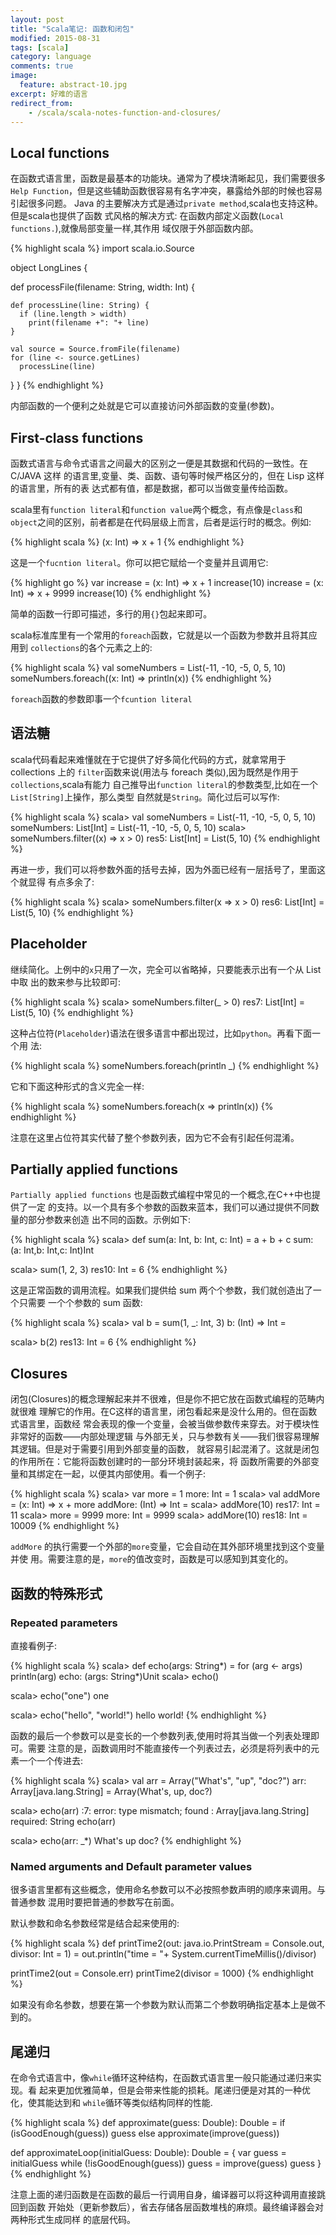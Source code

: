 ```yaml
---
layout: post
title: "Scala笔记: 函数和闭包"
modified: 2015-08-31
tags: [scala]
category: language
comments: true
image:
  feature: abstract-10.jpg
excerpt: 好难的语言
redirect_from:
    - /scala/scala-notes-function-and-closures/
---
```


## Local functions
在函数式语言里，函数是最基本的功能块。通常为了模块清晰起见，我们需要很多 `Help
Function`，但是这些辅助函数很容易有名字冲突，暴露给外部的时候也容易引起很多问题。
Java 的主要解决方式是通过`private method`,scala也支持这种。但是scala也提供了函数
式风格的解决方式: 在函数内部定义函数(`Local functions.`),就像局部变量一样,其作用
域仅限于外部函数内部。


{% highlight scala  %}
import scala.io.Source

object LongLines {

  def processFile(filename: String, width: Int) {

    def processLine(line: String) {
      if (line.length > width)
        print(filename +": "+ line)
    }    

    val source = Source.fromFile(filename)
    for (line <- source.getLines)
      processLine(line)
  }
}
{% endhighlight %}

内部函数的一个便利之处就是它可以直接访问外部函数的变量(参数)。

## First-class functions

函数式语言与命令式语言之间最大的区别之一便是其数据和代码的一致性。在 C/JAVA 这样
的语言里,变量、类、函数、语句等时候严格区分的，但在 Lisp 这样的语言里，所有的表
达式都有值，都是数据，都可以当做变量传给函数。

scala里有`function literal`和`function value`两个概念，有点像是`class`和
`object`之间的区别，前者都是在代码层级上而言，后者是运行时的概念。例如:

{% highlight scala  %}
(x: Int) => x + 1
{% endhighlight %}

这是一个`fucntion literal`。你可以把它赋给一个变量并且调用它:

{% highlight go  %}
var increase = (x: Int) => x + 1
increase(10)
increase = (x: Int) => x + 9999
increase(10)
{% endhighlight %}

简单的函数一行即可描述，多行的用`{}`包起来即可。

scala标准库里有一个常用的`foreach`函数，它就是以一个函数为参数并且将其应用到
`collections`的各个元素之上的:

{% highlight scala  %}
val someNumbers = List(-11, -10, -5, 0, 5, 10)
someNumbers.foreach((x: Int) => println(x))
{% endhighlight %}


`foreach`函数的参数即事一个`fcuntion literal`

## 语法糖
scala代码看起来难懂就在于它提供了好多简化代码的方式，就拿常用于 collections 上的
`filter`函数来说(用法与 foreach 类似),因为既然是作用于`collections`,scala有能力
自己推导出`function literal`的参数类型,比如在一个`List[String]`上操作，那么类型
自然就是`String`。简化过后可以写作:

{% highlight scala  %}
scala> val someNumbers = List(-11, -10, -5, 0, 5, 10)
someNumbers: List[Int] = List(-11, -10, -5, 0, 5, 10)
scala> someNumbers.filter((x) => x > 0)
res5: List[Int] = List(5, 10)
{% endhighlight %}

再进一步，我们可以将参数外面的括号去掉，因为外面已经有一层括号了，里面这个就显得
有点多余了:

{% highlight scala  %}
scala> someNumbers.filter(x => x > 0)
res6: List[Int] = List(5, 10)
{% endhighlight %}

## Placeholder

继续简化。上例中的`x`只用了一次，完全可以省略掉，只要能表示出有一个从 List 中取
出的数来参与比较即可:

{% highlight scala  %}
scala> someNumbers.filter(_ > 0)
res7: List[Int] = List(5, 10)
{% endhighlight %}

这种占位符(`Placeholder`)语法在很多语言中都出现过，比如`python`。再看下面一个用
法:

{% highlight scala  %}
someNumbers.foreach(println _)
{% endhighlight %}

它和下面这种形式的含义完全一样:

{% highlight scala  %}
someNumbers.foreach(x => println(x))
{% endhighlight %}

注意在这里占位符其实代替了整个参数列表，因为它不会有引起任何混淆。

## Partially applied functions
`Partially applied functions` 也是函数式编程中常见的一个概念,在C++中也提供了一定
的支持。以一个具有多个参数的函数来蓝本，我们可以通过提供不同数量的部分参数来创造
出不同的函数。示例如下:

{% highlight scala %}
scala> def sum(a: Int, b: Int, c: Int) = a + b + c
sum: (a: Int,b: Int,c: Int)Int

scala> sum(1, 2, 3)
res10: Int = 6
{% endhighlight %}

这是正常函数的调用流程。如果我们提供给 sum 两个个参数，我们就创造出了一个只需要
一个个参数的 sum 函数:


{% highlight scala  %}
scala> val b = sum(1, _: Int, 3)
b: (Int) => Int = <function1>

scala> b(2)
res13: Int = 6
{% endhighlight %}


## Closures
闭包(Closures)的概念理解起来并不很难，但是你不把它放在函数式编程的范畴内就很难
理解它的作用。在C这样的语言里，闭包看起来是没什么用的。但在函数式语言里，函数经
常会表现的像一个变量，会被当做参数传来穿去。对于模块性非常好的函数——内部处理逻辑
与外部无关，只与参数有关——我们很容易理解其逻辑。但是对于需要引用到外部变量的函数，
就容易引起混淆了。这就是闭包的作用所在：它能将函数创建时的一部分环境封装起来，将
函数所需要的外部变量和其绑定在一起，以便其内部使用。看一个例子:

{% highlight scala  %}
scala> var more = 1
more: Int = 1
scala> val addMore = (x: Int) => x + more
addMore: (Int) => Int = <function1>
scala> addMore(10)
res17: Int = 11
scala> more = 9999
more: Int = 9999
scala> addMore(10)
res18: Int = 10009
{% endhighlight %}

`addMore` 的执行需要一个外部的`more`变量，它会自动在其外部环境里找到这个变量并使
用。需要注意的是，`more`的值改变时，函数是可以感知到其变化的。

## 函数的特殊形式

### Repeated parameters
直接看例子:

{% highlight scala  %}
scala> def echo(args: String*) =
         for (arg <- args) println(arg)
echo: (args: String*)Unit
scala> echo()

scala> echo("one")
one

scala> echo("hello", "world!")
hello
world!
{% endhighlight %}

函数的最后一个参数可以是变长的一个参数列表,使用时将其当做一个列表处理即可。需要
注意的是，函数调用时不能直接传一个列表过去，必须是将列表中的元素一个一个传进去:

{% highlight scala  %}
scala> val arr = Array("What's", "up", "doc?")
arr: Array[java.lang.String] = Array(What's, up, doc?)

scala> echo(arr)
<console>:7: error: type mismatch;
found   : Array[java.lang.String]
required: String
      echo(arr)

scala> echo(arr: _*)
What's
up
doc?
{% endhighlight %}

### Named arguments and Default parameter values

很多语言里都有这些概念，使用命名参数可以不必按照参数声明的顺序来调用。与普通参数
混用时要把普通的参数写在前面。

默认参数和命名参数经常是结合起来使用的:

{% highlight scala  %}
def printTime2(out: java.io.PrintStream = Console.out,
                 divisor: Int = 1) =
   out.println("time = "+ System.currentTimeMillis()/divisor)

printTime2(out = Console.err)
printTime2(divisor = 1000)
{% endhighlight %}

如果没有命名参数，想要在第一个参数为默认而第二个参数明确指定基本上是做不到的。

## 尾递归
在命令式语言中，像`while`循环这种结构，在函数式语言里一般只能通过递归来实现。看
起来更加优雅简单，但是会带来性能的损耗。尾递归便是对其的一种优化，使其能达到和
`while`循环等类似结构同样的性能.

{% highlight scala  %}
def approximate(guess: Double): Double =
  if (isGoodEnough(guess)) guess
  else approximate(improve(guess))

def approximateLoop(initialGuess: Double): Double = {
  var guess = initialGuess
  while (!isGoodEnough(guess))
    guess = improve(guess)
  guess
}
{% endhighlight %}

注意上面的递归函数是在函数的最后一行调用自身，编译器可以将这种调用直接跳回到函数
开始处（更新参数后），省去存储各层函数堆栈的麻烦。最终编译器会对两种形式生成同样
的底层代码。

